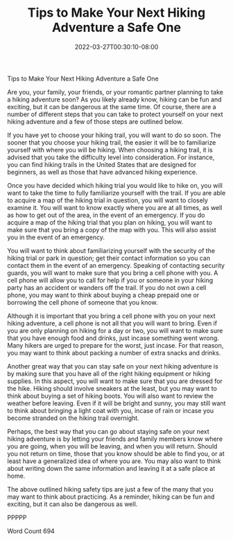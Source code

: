 ﻿---
title: "Tips to Make Your Next Hiking Adventure a Safe One"
date: 2022-03-27T00:30:10-08:00
description: "TXT Tips for Web Success"
featured_image: "/images/TXT.jpg"
tags: ["TXT"]
---

Tips to Make Your Next Hiking Adventure a Safe One

Are you, your family, your friends, or your romantic partner planning to take a hiking adventure soon?  As you likely already know, hiking can be fun and exciting, but it can be dangerous at the same time.  Of course, there are a number of different steps that you can take to protect yourself on your next hiking adventure and a few of those steps are outlined below.

If you have yet to choose your hiking trail, you will want to do so soon.  The sooner that you choose your hiking trail, the easier it will be to familiarize yourself with where you will be hiking. When choosing a hiking trail, it is advised that you take the difficulty level into consideration. For instance, you can find hiking trails in the United States that are designed for beginners, as well as those that have advanced hiking experience.  

Once you have decided which hiking trial you would like to hike on, you will want to take the time to fully familiarize yourself with the trail.  If you are able to acquire a map of the hiking trial in question, you will want to closely examine it.  You will want to know exactly where you are at all times, as well as how to get out of the area, in the event of an emergency.  If you do acquire a map of the hiking trial that you plan on hiking, you will want to make sure that you bring a copy of the map with you.  This will also assist you in the event of an emergency.

You will want to think about familiarizing yourself with the security of the hiking trial or park in question; get their contact information so you can contact them in the event of an emergency.  Speaking of contacting security guards, you will want to make sure that you bring a cell phone with you. A cell phone will allow you to call for help if you or someone in your hiking party has an accident or wanders off the trail.  If you do not own a cell phone, you may want to think about buying a cheap prepaid one or borrowing the cell phone of someone that you know.

Although it is important that you bring a cell phone with you on your next hiking adventure, a cell phone is not all that you will want to bring.  Even if you are only planning on hiking for a day or two, you will want to make sure that you have enough food and drinks, just incase something went wrong.  Many hikers are urged to prepare for the worst, just incase.  For that reason, you may want to think about packing a number of extra snacks and drinks.

Another great way that you can stay safe on your next hiking adventure is by making sure that you have all of the right hiking equipment or hiking supplies.  In this aspect, you will want to make sure that you are dressed for the hike.  Hiking should involve sneakers at the least, but you may want to think about buying a set of hiking boots.  You will also want to review the weather before leaving.  Even if it will be bright and sunny, you may still want to think about bringing a light coat with you, incase of rain or incase you become stranded on the hiking trail overnight.

Perhaps, the best way that you can go about staying safe on your next hiking adventure is by letting your friends and family members know where you are going, when you will be leaving, and when you will return. Should you not return on time, those that you know should be able to find you, or at least have a generalized idea of where you are.  You may also want to think about writing down the same information and leaving it at a safe place at home.

The above outlined hiking safety tips are just a few of the many that you may want to think about practicing. As a reminder, hiking can be fun and exciting, but it can also be dangerous as well.

PPPPP

Word Count 694

